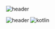 ![header](https://capsule-render.vercel.app/api?type=slice&color=auto&height=300&section=header&text=welcome&fontSize=90&fontAlignY=38&desc=Soul's%20Profile&descAlignY=51&descAlign=62)

![header](https://img.shields.io/badge/android%20developer-blue)
<img alt="kotlin" src="https://img.shields.io/badge/KOTLIN-7F52FF.svg?&style=flat-square&logo=kolin">

